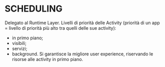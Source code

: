 # SCHEDULING

Delegato al Runtime Layer. Livelli di priorità delle Activity (priorità di un app = livello di priorità più alto tra quelli delle sue activity):
- in primo piano;
- visibili;
- servizi;
- background.
Si garantisce la migliore user experience, riservando le risorse alle activity in primo piano.